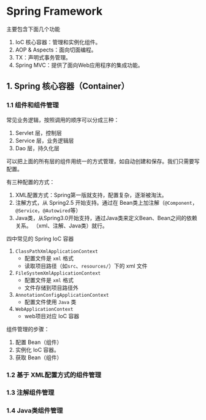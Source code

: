 # Spring Framework

主要包含下面几个功能
1. IoC 核心容器：管理和实例化组件。
2. AOP & Aspects：面向切面编程。
3. TX：声明式事务管理。
4. Spring MVC：提供了面向Web应用程序的集成功能。


## 1. Spring 核心容器（Container）

### 1.1 组件和组件管理
常见业务逻辑，按照调用的顺序可以分成三种：
1. Servlet 层，控制层
2. Service 层，业务逻辑层
3. Dao 层，持久化层

可以把上面的所有层的组件用统一的方式管理，如自动创建和保存。我们只需要写配置。

有三种配置的方式：
1. XML配置方式：Spring第一版就支持，配置复杂，逐渐被淘汰。
2. 注解方式，从 Spring2.5 开始支持。通过在 Bean类上加注解（`@Component`，`@Service`，`@Autowired`等）
3. Java类，从Spring3.0开始支持，通过Java类来定义Bean、Bean之间的依赖关系。
（xml、注解、Java类）就行。

四中常见的 Spring IoC 容器
1. `ClassPathXmlApplicationContext`
    - 配置文件是 `xml` 格式
    - 读取项目路径（如`src`、`resources/`）下的 xml 文件
2. `FileSystemXmlApplicationContext`
    - 配置文件是 `xml` 格式
   - 文件存储到项目路径外
3. `AnnotationConfigApplicationContext`
    - 配置文件使用 `Java` 类
4. `WebApplicationContext`
    - web项目对应 IoC 容器


组件管理的步骤：
1. 配置 Bean（组件）
2. 实例化 IoC 容器。
3. 获取 Bean（组件）

### 1.2 基于 XML配置方式的组件管理

### 1.3 注解组件管理

### 1.4 Java类组件管理